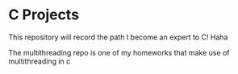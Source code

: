 # C Projects
This repository will record the path I become an expert to C!
Haha


The multithreading  repo is one of my homeworks that make use of multithreading in c
